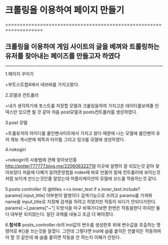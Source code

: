 # 크롤링을 이용하여 페이지 만들기
===================================================================
## 크롤링을 이용하여 게임 사이트의 글을 베껴와 트롤링하는 유저를 찾아내는 페이즈를 만들고자 하였다
--------------------------------------------------------------------
1.페이지 꾸미기


+부트스트랩4에서 네브바를 가지고왔다.


2.모델과 컨트롤러


+내가 생각하기에 포스트를 저장할 모델과 크롤링을하여 가지고온 데이터를보여줄 인덱스만 있으면
될 것 같아 처음 post모델과 posts컨트롤러를 생성하였다.


3.post 모델


+트롤유저의 아이디를 롤인벤사이트에서 가지고 왔다 때문에 나는 모델에 롤인벤의 유저 제보 게시판에 제목과 타이틀 그리고 링크를 모델에 생성하였다.


4.nokogiri


+nokogiri의 사용법에 관해 찾아보던중 http://potter777777.blog.me/220606322719 이곳에 설명이 잘 되있는것 같아 찾아보았다 처음에 다혜가 알려준방법을
index에 바로 만들어 밑에 컨트롤러에 보이는것 처럼 보이게 만드는것인줄 알았는데 어플리케이션의 모델에 코드를 적용하는것 같다.


5.posts controller 의  @titles <<x.inner_text if x.inner_text.include?params[:input_title] 이부분이 말썽이다 검색기능으로 쓰려고
params를 가져와 name을 input_title로 지정해 검색을 하려고 하였지만 작동이 되다가 안되다가한다.
params[:~],params["~"] 두방식을 마구 바꿔가다보면 한번은 작동을한다 하지만 둘다 대부분 되지않는다.
일단 과제를 내놓고 조금 더 봐야겠다.


6.<strong>첨삭후</strong> posts_controller.rb의 trol값의 변수를 생성한후 뒤에 변수값을 호출하는 명령어로 #{}을 쓰는것을 알겠다.
그런데 그렇다면 trol에 @를 붙히든 안붙히든 작동하여야 할 것 같은데 왜 @를 붙히면 작동을 안 하는지 이해가 안된다.




